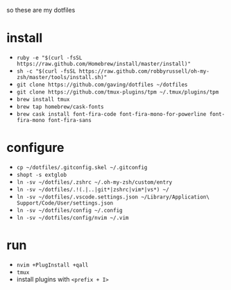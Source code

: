 so these are my dotfiles

# install

* `ruby -e "$(curl -fsSL https://raw.github.com/Homebrew/install/master/install)"`
* `sh -c "$(curl -fsSL https://raw.github.com/robbyrussell/oh-my-zsh/master/tools/install.sh)"`
* `git clone https://github.com/gaving/dotfiles ~/dotfiles` 
* `git clone https://github.com/tmux-plugins/tpm ~/.tmux/plugins/tpm`
* `brew install tmux`
* `brew tap homebrew/cask-fonts`
* `brew cask install font-fira-code font-fira-mono-for-powerline font-fira-mono font-fira-sans`

# configure

* `cp ~/dotfiles/.gitconfig.skel ~/.gitconfig`
* `shopt -s extglob`
* `ln -sv ~/dotfiles/.zshrc ~/.oh-my-zsh/custom/entry`
* `ln -sv ~/dotfiles/.!(.|..|git*|zshrc|vim*|vs*) ~/`
* `ln -sv ~/dotfiles/.vscode.settings.json ~/Library/Application\ Support/Code/User/settings.json`
* `ln -sv ~/dotfiles/config ~/.config`
* `ln -sv ~/dotfiles/config/nvim ~/.vim`

# run

* `nvim +PlugInstall +qall`
* `tmux`
* install plugins with `<prefix + I>`